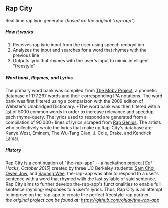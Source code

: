 ## Rap City
Real time rap lyric generator  (*based on the original "rap-app"*) 


##### How it works
1. Receives rap lyric input from the user using speech recognition
2. Analyzes the input and searches for a word that rhymes with the previous line
3. Outputs lyric that rhymes with the user's input to mimic intelligent "freestyle"


##### Word bank, Rhymes, and Lyrics
The primary word bank was compiled from [The Moby Project](https://en.wikipedia.org/wiki/Moby_Project), a phonetic database of 177,267 words and their corresponding IPA notations. The word bank was first filtered using a comparison with the 2009 edition of Webster's Unabridged Dictionary. *The word bank was then filtered with a [list](http://www.wordfrequency.info) of 5000 common words in order to increase relevance and speedup each rhyme-query. The lyrics used to respond are generated from a compilation of 90,000+ lines of lyrics scraped from [Rap Genius](http://rap.genius.com/). The artists who collectively wrote the lyrics that make up Rap-City's database are: Kanye West, Eminem, The Wu-Tang Clan, J. Cole, Drake, and Kendrick Lamar.  


##### History
Rap City is a continuation of "the-rap-app" -- a hackathon project [*Cal Hacks, October 2015*] created by three UC Berkeley students: [Sam Choi](https://github.com/canibringmycat), [Owen Jow](https://github.com/ohjay), and [Sagang Wee](https://github.com/sagangwee). the-rap-app was able to respond to a user's sentence with a word that rhymed with the last syllable of said sentence. Rap City aims to further develop the-rap-app's functionalities to enable full sentence rhyming-responses to a user's lyrics. Thus, Rap City is an attempt to improve on the-rap-app to create the perfect freestyle-rap partner.  
*the original project can be found at: https://github.com/ohjay/the-rap-app*